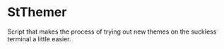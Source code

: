 # StThemer
Script that makes the process of trying out new themes on the suckless terminal a little easier. 
